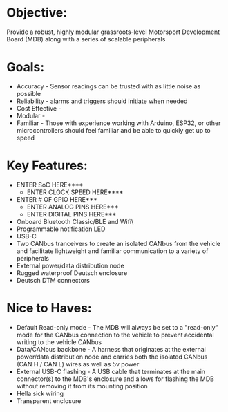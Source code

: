 # Objective: 
Provide a robust, highly modular grassroots-level Motorsport Development Board (MDB) along with a series of scalable peripherals

# Goals:
* Accuracy - Sensor readings can be trusted with as little noise as possible
* Reliability - alarms and triggers should initiate when needed
* Cost Effective - 
* Modular - 
* Familiar - Those with experience working with Arduino, ESP32, or other microcontrollers should feel familiar and be able to quickly get up to speed

# Key Features:
* ENTER SoC HERE****
  * ENTER CLOCK SPEED HERE****
* ENTER # OF GPIO HERE***
  * ENTER ANALOG PINS HERE***
  * ENTER DIGITAL PINS HERE***
* Onboard Bluetooth Classic/BLE and Wifi\
* Programmable notification LED
* USB-C
* Two CANbus tranceivers to create an isolated CANbus from the vehicle and facilitate lightweight and familiar communication to a variety of peripherals
* External power/data distribution node 
* Rugged waterproof Deutsch enclosure
* Deutsch DTM connectors

# Nice to Haves:
* Default Read-only mode - The MDB will always be set to a "read-only" mode for the CANbus connection to the vehicle to prevent accidental writing to the vehicle CANbus
* Data/CANbus backbone - A harness that originates at the external power/data distribution node and carries both the isolated CANbus (CAN H / CAN L) wires as well as 5v power
* External USB-C flashing - A USB cable that terminates at the main connector(s) to the MDB's enclosure and allows for flashing the MDB without removing it from its mounting position
* Hella sick wiring
* Transparent enclosure

